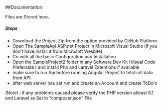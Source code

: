 ##Documentation 

Files are Stored here.

<h5>Steps</h5>
<ul>
  <li>Download the Project Zip from the option provided by GitHub Platform </li>
  <li>Open The SampleApi ASP.net Project in Microsoft Visual Studio (if you don't have,Install it from Microsoft Wesbite)</li>
  <li>Go with all the basic Configuration and Installation</li>
  <li>Open the SampleProject2 folder in any Software Dev Kit (Visual Code Preferable ) and install Php and Laravel Extentions if available </li>
    
  <li>make sure to run Api before running Angular Project to fetch all data from API</li>
    <li>after web server has set run and create an Account and create ToDo's</li>
</ul>

<p>
  (Note) : if any problems caused please verify the PHP version atleast 8.1 and Laravel as Set in "composer.json" File
</p>
